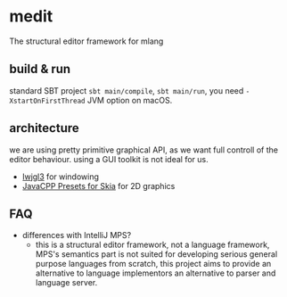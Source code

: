 # medit

 The structural editor framework for mlang
 
## build & run

standard SBT project `sbt main/compile`, `sbt main/run`, you need `-XstartOnFirstThread` JVM option on macOS.

## architecture
 
 we are using pretty primitive graphical API, as we want full controll of the editor behaviour.
 using a GUI toolkit is not ideal for us.
 
 * [lwjgl3](https://github.com/LWJGL/lwjgl3) for windowing
 * [JavaCPP Presets for Skia](https://github.com/bytedeco/javacpp-presets/tree/master/skia) for 2D graphics
 
 ## FAQ
 
* differences with IntelliJ MPS?
    * this is a structural editor framework, not a language framework, MPS's semantics part is 
    not suited for developing serious general purpose languages from scratch, this project aims
    to provide an alternative to language implementors an alternative to parser and language server.


 
